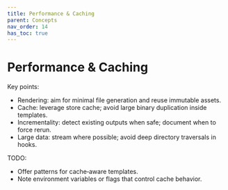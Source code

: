 ```yaml
---
title: Performance & Caching
parent: Concepts
nav_order: 14
has_toc: true
---
```


# Performance & Caching

Key points:
- Rendering: aim for minimal file generation and reuse immutable assets.
- Cache: leverage store cache; avoid large binary duplication inside templates.
- Incrementality: detect existing outputs when safe; document when to force rerun.
- Large data: stream where possible; avoid deep directory traversals in hooks.

TODO:
- Offer patterns for cache‑aware templates.
- Note environment variables or flags that control cache behavior.

